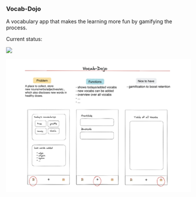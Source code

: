 ### Vocab-Dojo

A vocabulary app that makes the learning more fun by gamifying the process.

Current status:

![](https://user-images.githubusercontent.com/107850377/226124261-43178dde-0ef8-441a-a1ef-350f28177401.png)

![](./public/v0.1.png)
